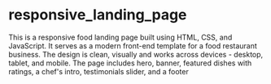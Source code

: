 # responsive_landing_page
This is a responsive food landing page built using HTML, CSS, and JavaScript. It serves as a modern front-end template for a food restaurant business. The design is clean, visually and works across devices - desktop, tablet, and mobile. The page includes hero, banner,  featured dishes with ratings, a chef's intro, testimonials slider, and a footer 
